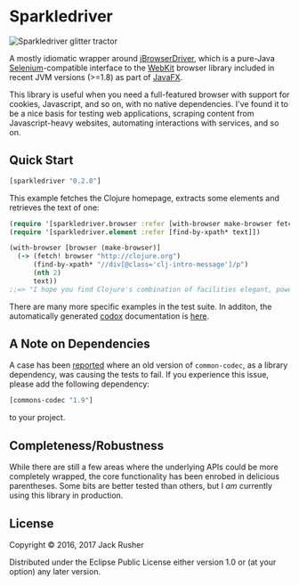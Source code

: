 # Sparkledriver

![Sparkledriver glitter tractor](https://raw.githubusercontent.com/jackrusher/sparkledriver/master/assets/SparkleDriver.jpg)

A mostly idiomatic wrapper
around
[jBrowserDriver](https://github.com/MachinePublishers/jBrowserDriver),
which is a pure-Java [Selenium](http://seleniumhq.org/)-compatible
interface to the [WebKit](https://webkit.org) browser library included
in recent JVM versions (>=1.8) as part
of
[JavaFX](http://docs.oracle.com/javase/8/javafx/get-started-tutorial/jfx-overview.htm#JFXST784).

This library is useful when you need a full-featured browser with
support for cookies, Javascript, and so on, with no native
dependencies. I've found it to be a nice basis for testing web
applications, scraping content from Javascript-heavy websites,
automating interactions with services, and so on.

## Quick Start

``` clojure
[sparkledriver "0.2.0"]
```

This example fetches the Clojure homepage, extracts some elements and
retrieves the text of one:

``` clojure
(require '[sparkledriver.browser :refer [with-browser make-browser fetch!]])
(require '[sparkledriver.element :refer [find-by-xpath* text]])

(with-browser [browser (make-browser)]
  (-> (fetch! browser "http://clojure.org")
      (find-by-xpath* "//div[@class='clj-intro-message']/p")
      (nth 2)
      text))
;;=> "I hope you find Clojure's combination of facilities elegant, powerful, practical and fun to use."
```

There are many more specific examples in the test suite. In additon,
the automatically
generated [codox](https://github.com/weavejester/codox) documentation
is [here](https://jackrusher.github.io/sparkledriver/).

## A Note on Dependencies

A case has
been [reported](https://github.com/jackrusher/sparkledriver/issues/5)
where an old version of `common-codec`, as a library dependency, was
causing the tests to fail. If you experience this issue, please add
the following dependency:

```clj
[commons-codec "1.9"]
```

to your project.

## Completeness/Robustness

While there are still a few areas where the underlying APIs could be
more completely wrapped, the core functionality has been enrobed in
delicious parentheses. Some bits are better tested than others, but I
*am* currently using this library in production.

## License

Copyright © 2016, 2017 Jack Rusher

Distributed under the Eclipse Public License either version 1.0 or (at
your option) any later version.
